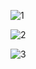 ![1](/uploads/99e26506e0b75928d46af4b3ec49d830/1.PNG)

![2](/uploads/792d1dc94f838e7c225611f8c03cbdfb/2.PNG)

![3](/uploads/7b9014031e147c9f9d11f3c421e55c3e/3.PNG)